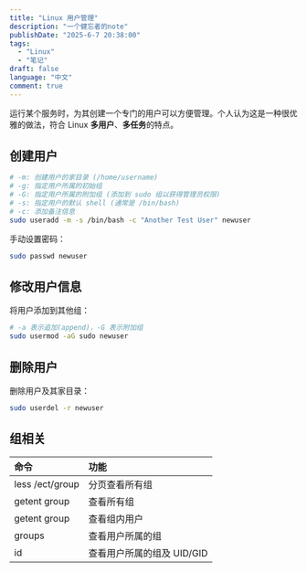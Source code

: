 ```yaml
---
title: "Linux 用户管理"
description: "一个健忘者的note"
publishDate: "2025-6-7 20:38:00"
tags:
  - "Linux"
  - "笔记"
draft: false
language: "中文"
comment: true
---
```


运行某个服务时，为其创建一个专门的用户可以方便管理。个人认为这是一种很优雅的做法，符合 Linux **多用户**、**多任务**的特点。

## 创建用户
```bash
# -m: 创建用户的家目录 (/home/username)
# -g: 指定用户所属的初始组
# -G: 指定用户所属的附加组 (添加到 sudo 组以获得管理员权限)
# -s: 指定用户的默认 shell (通常是 /bin/bash)
# -c: 添加备注信息
sudo useradd -m -s /bin/bash -c "Another Test User" newuser
```

手动设置密码：
```bash
sudo passwd newuser
```

## 修改用户信息
将用户添加到其他组：
```bash
# -a 表示追加(append)，-G 表示附加组
sudo usermod -aG sudo newuser
```

## 删除用户
删除用户及其家目录：
```bash
sudo userdel -r newuser
```

## 组相关
| 命令 | 功能 | 
| :--- | :--- | 
| less /ect/group | 分页查看所有组 |
| getent group | 查看所有组 |
| getent group <groupname> | 查看组内用户 |
| groups <username> | 查看用户所属的组 |
| id <username> | 查看用户所属的组及 UID/GID |